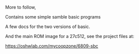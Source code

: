 More to follow,

Contains some simple samble basic programs

A few docs for the two versions of basic.

And the main ROM image for a 27c512, see the project files at:

https://oshwlab.com/mycoopzone/6809-sbc

